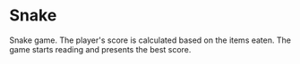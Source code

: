 # Snake
Snake game. The player's score is calculated based on the items eaten. The game starts reading and presents the best score.

